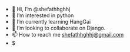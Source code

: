 - 👋 Hi, I’m @shefathhghhj
- 👀 I’m interested in python
- 🌱 I’m currently learning HangGai
- 💞️ I’m looking to collaborate on Django.
- 📫 How to reach me shefathhghhj@gmail.com
- $
<!---
shefathhghhj/shefathhghhj is a ✨ special ✨ repository because its `README.md` (this file) appears on your GitHub profile.
You can click the Pr

